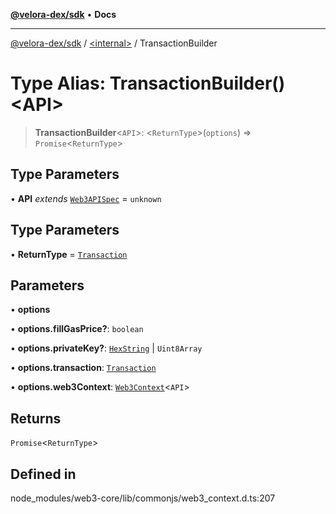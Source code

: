 [**@velora-dex/sdk**](../../README.md) • **Docs**

***

[@velora-dex/sdk](../../globals.md) / [\<internal\>](../README.md) / TransactionBuilder

# Type Alias: TransactionBuilder()\<API\>

> **TransactionBuilder**\<`API`\>: \<`ReturnType`\>(`options`) => `Promise`\<`ReturnType`\>

## Type Parameters

• **API** *extends* [`Web3APISpec`](Web3APISpec.md) = `unknown`

## Type Parameters

• **ReturnType** = [`Transaction`](../namespaces/home_velenir-gnx570_Projects_Paraswap_paraswap-sdk_node_modules_web3-types_lib_commonjs_index/interfaces/Transaction.md)

## Parameters

• **options**

• **options.fillGasPrice?**: `boolean`

• **options.privateKey?**: [`HexString`](HexString.md) \| `Uint8Array`

• **options.transaction**: [`Transaction`](../namespaces/home_velenir-gnx570_Projects_Paraswap_paraswap-sdk_node_modules_web3-types_lib_commonjs_index/interfaces/Transaction.md)

• **options.web3Context**: [`Web3Context`](../classes/Web3Context.md)\<`API`\>

## Returns

`Promise`\<`ReturnType`\>

## Defined in

node\_modules/web3-core/lib/commonjs/web3\_context.d.ts:207
